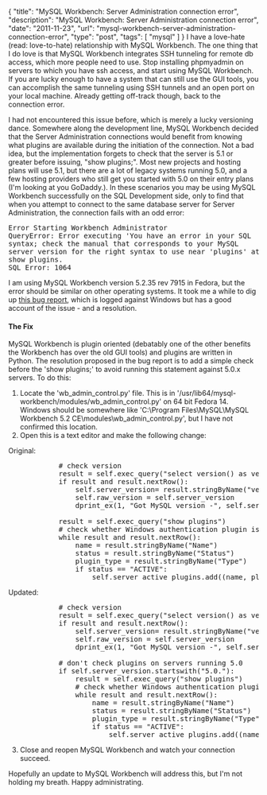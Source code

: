 {
  "title": "MySQL Workbench: Server Administration connection error",
  "description": "MySQL Workbench: Server Administration connection error",
  "date": "2011-11-23",
  "url": "mysql-workbench-server-administration-connection-error",
  "type": "post",
  "tags": [
    "mysql"
  ]
}
I have a love-hate (read: love-to-hate) relationship with MySQL Workbench. The one thing that I do love is that MySQL Workbench integrates SSH tunneling for remote db access, which more people need to use. Stop installing phpmyadmin on servers to which you have ssh access, and start using MySQL Workbench. If you are lucky enough to have a system that can still use the GUI tools, you can accomplish the same tunneling using SSH tunnels and an open port on your local machine. Already getting off-track though, back to the connection error.

I had not encountered this issue before, which is merely a lucky versioning dance. Somewhere along the development line, MySQL Workbench decided that the Server Administration connections would benefit from knowing what plugins are available during the initiation of the connection. Not a bad idea, but the implementation forgets to check that the server is 5.1 or greater before issuing, "show plugins;". Most new projects and hosting plans will use 5.1, but there are a lot of legacy systems running 5.0, and a few hosting providers who still get you started with 5.0 on their entry plans (I'm looking at you GoDaddy.). In these scenarios you may be using MySQL Workbench successfully on the SQL Development side, only to find that when you attempt to connect to the same database server for Server Administration, the connection fails with an odd error:

<pre>
Error Starting Workbench Administrator
QueryError: Error executing 'You have an error in your SQL 
syntax; check the manual that corresponds to your MySQL
server version for the right syntax to use near 'plugins' at line 1'
show plugins.
SQL Error: 1064
</pre>

I am using MySQL Workbench version 5.2.35 rev 7915 in Fedora, but the error should be similar on other operating systems. It took me a while to dig up [this bug report](http://bugs.mysql.com/bug.php?id=62549), which is logged against Windows but has a good account of the issue - and a resolution. 

#### The Fix

MySQL Workbench is plugin oriented (debatably one of the other benefits the Workbench has over the old GUI tools) and plugins are written in Python. The resolution proposed in the bug report is to add a simple check before the 'show plugins;' to avoid running this statement against 5.0.x servers. To do this:

1.  Locate the 'wb_admin_control.py' file. This is in '/usr/lib64/mysql-workbench/modules/wb_admin_control.py' on 64 bit Fedora 14\. Windows should be somewhere like 'C:\Program Files\MySQL\MySQL Workbench 5.2 CE\modules\wb_admin_control.py', but I have not confirmed this location.
2.  Open this is a text editor and make the following change:

Original:
<pre>
            # check version
            result = self.exec_query("select version() as version")
            if result and result.nextRow():
                self.server_version= result.stringByName("version")
                self.raw_version = self.server_version
                dprint_ex(1, "Got MySQL version -", self.server_version)

            result = self.exec_query("show plugins")
            # check whether Windows authentication plugin is available
            while result and result.nextRow():
                name = result.stringByName("Name")
                status = result.stringByName("Status")
                plugin_type = result.stringByName("Type")
                if status == "ACTIVE":
                    self.server_active_plugins.add((name, plugin_type))
</pre>
Updated:
<pre>
            # check version
            result = self.exec_query("select version() as version")
            if result and result.nextRow():
                self.server_version= result.stringByName("version")
                self.raw_version = self.server_version
                dprint_ex(1, "Got MySQL version -", self.server_version)

            # don't check plugins on servers running 5.0
            if self.server_version.startswith("5.0."):
                result = self.exec_query("show plugins")
                # check whether Windows authentication plugin is available
                while result and result.nextRow():
                    name = result.stringByName("Name")
                    status = result.stringByName("Status")
                    plugin_type = result.stringByName("Type")
                    if status == "ACTIVE":
                        self.server_active_plugins.add((name, plugin_type))
</pre>

3.  Close and reopen MySQL Workbench and watch your connection succeed.

Hopefully an update to MySQL Workbench will address this, but I'm not holding my breath.  Happy administrating.
